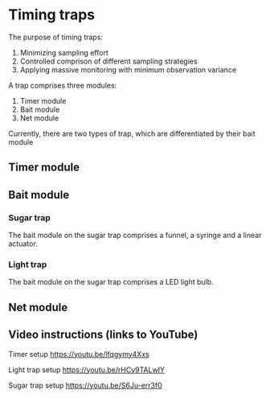 # Timing traps

The purpose of timing traps:
1. Minimizing sampling effort
2. Controlled comprison of different sampling strategies
3. Applying massive monitoring with minimum observation variance

A trap comprises three modules:

1. Timer module
2. Bait module
3. Net module

Currently, there are two types of trap, which are differentiated by their bait module

## Timer module


## Bait module

### Sugar trap
The bait module on the sugar trap comprises a funnel, a syringe and a linear actuator. 

### Light trap
The bait module on the sugar trap comprises a LED light bulb.

## Net module 


## Video instructions (links to YouTube)


Timer setup
https://youtu.be/lfqgymy4Xxs

Light trap setup 
https://youtu.be/rHCy9TALwIY

Sugar trap setup
https://youtu.be/S6Ju-err3f0



